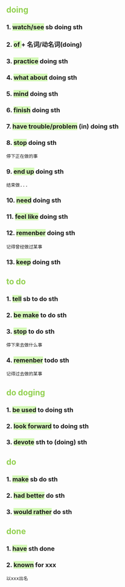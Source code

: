 
## <font color="#92d050">doing</font>
### 1. <span style="background:#d3f8b6">watch/see</span> sb doing sth
### 2. <span style="background:#d3f8b6">of </span>+ 名词/动名词(doing)
### 3. <span style="background:#d3f8b6">practice</span> doing sth

### 4. <span style="background:#d3f8b6">what about</span> doing sth
### 5. <span style="background:#d3f8b6">mind</span> doing sth
### 6. <span style="background:#d3f8b6">finish</span> doing sth
### 7. <span style="background:#d3f8b6">have trouble/problem</span> (in) doing sth
### 8. <span style="background:#d3f8b6">stop</span> doing sth
	停下正在做的事
### 9. <span style="background:#d3f8b6">end up</span> doing sth
	结束做...
### 10. <span style="background:#d3f8b6">need</span> doing sth
### 11. <span style="background:#d3f8b6">feel like</span> doing sth
### 12. <span style="background:#d3f8b6">remenber</span> doing sth
	记得曾经做过某事
### 13. <span style="background:#d3f8b6">keep</span> doing sth

## <font color="#92d050">to do</font>

### 1. <span style="background:#d3f8b6">tell</span> sb to do sth
### 2. <span style="background:#d3f8b6">be make</span> to do sth
### 3. <span style="background:#d3f8b6">stop</span> to do sth
	停下来去做什么事
### 4. <span style="background:#d3f8b6">remenber</span> todo sth
	记得过去做的某事

## <font color="#92d050">do doging</font>
### 1. <span style="background:#d3f8b6">be used</span> to doing sth
### 2. <span style="background:#d3f8b6">look forward</span> to doing sth
### 3. <span style="background:#d3f8b6">devote</span> sth to (doing) sth

## <font color="#92d050">do</font>
### 1. <span style="background:#d3f8b6">make</span> sb do sth
### 2. <span style="background:#d3f8b6">had better</span> do sth
### 3. <span style="background:#d3f8b6">would rather</span> do sth

## <font color="#92d050">done</font>
### 1. <span style="background:#d3f8b6">have</span> sth done
### 2. <span style="background:#d3f8b6">known</span> for xxx
	以xxx出名